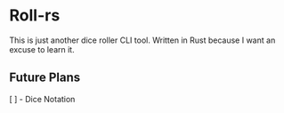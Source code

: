 # Roll-rs

This is just another dice roller CLI tool. Written in Rust because I want an excuse to learn it.

## Future Plans
[ ] - Dice Notation


